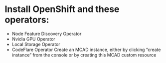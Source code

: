# Install OpenShift and these operators:  
* Node Feature Discovery Operator
*  Nvidia GPU Operator
*  Local Storage Operator 
*  CodeFlare Operator 
   Create an MCAD instance, either by clicking “create instance” from the console or by creating this MCAD custom resource
